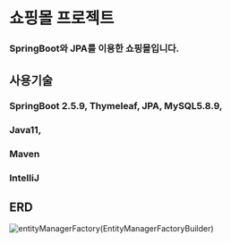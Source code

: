 # 쇼핑몰 프로젝트
### SpringBoot와 JPA를 이용한 쇼핑몰입니다.
## 사용기술
### SpringBoot 2.5.9, Thymeleaf, JPA, MySQL5.8.9, 
### Java11, 
### Maven
### IntelliJ
## ERD
![entityManagerFactory(EntityManagerFactoryBuilder)](https://user-images.githubusercontent.com/73814691/153052127-b1968ead-7ea1-4e6e-9462-5d31c3a0f434.png)

